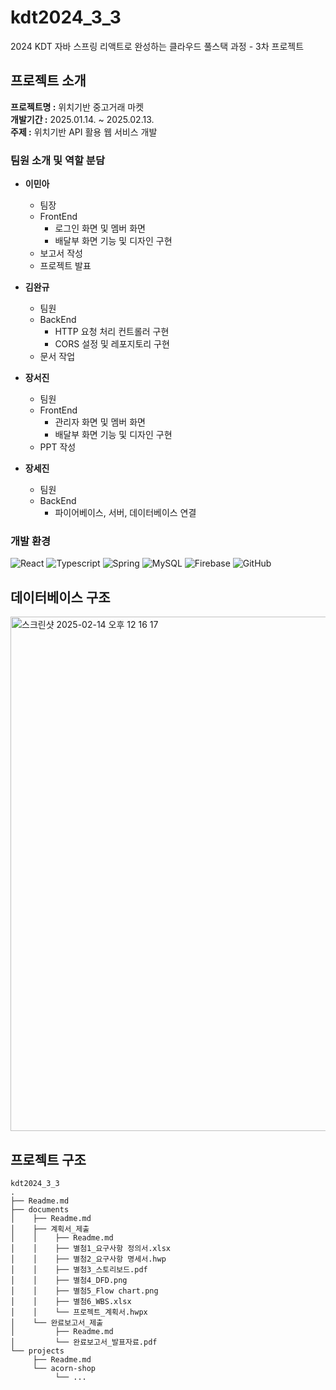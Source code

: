 # kdt2024_3_3
2024 KDT 자바 스프링 리액트로 완성하는 클라우드 풀스택 과정 - 3차 프로젝트

## 프로젝트 소개

**프로젝트명 :** 위치기반 중고거래 마켓 <br>
**개발기간 :** 2025.01.14. ~ 2025.02.13. <br>
**주제 :** 위치기반 API 활용 웹 서비스 개발 <br>

### 팀원 소개 및 역할 분담

* **이민아** <br>
  - 팀장
  - FrontEnd
    + 로그인 화면 및 멤버 화면
    + 배달부 화면 기능 및 디자인 구현
  - 보고서 작성
  - 프로젝트 발표
    
* **김완규** <br>
  - 팀원
  - BackEnd
    + HTTP 요청 처리 컨트롤러 구현
    + CORS 설정 및 레포지토리 구현
  - 문서 작업

* **장서진** <br>
  - 팀원
  - FrontEnd
    + 관리자 화면 및 멤버 화면
    + 배달부 화면 기능 및 디자인 구현
  - PPT 작성
      
* **장세진** <br>
  - 팀원
  - BackEnd
    + 파이어베이스, 서버, 데이터베이스 연결

### 개발 환경

![React](https://shields.io/badge/react-black?logo=react&style=for-the-badge)
![Typescript](https://img.shields.io/badge/TypeScript-3178C6?style=for-the-badge&logo=typescript&logoColor=white)
![Spring](https://img.shields.io/badge/Spring-6DB33F?style=for-the-badge&logo=spring&logoColor=white)
![MySQL](https://img.shields.io/badge/mysql-4479A1.svg?style=for-the-badge&logo=mysql&logoColor=white) 
![Firebase](https://img.shields.io/badge/firebase-ffca28?style=for-the-badge&logo=firebase&logoColor=black)
![GitHub](https://img.shields.io/badge/github-%23121011.svg?style=for-the-badge&logo=github&logoColor=white)
    

## 데이터베이스 구조
<img width="823" alt="스크린샷 2025-02-14 오후 12 16 17" src="https://github.com/user-attachments/assets/93d2de1d-01db-42b2-8157-c2cbebdf273e" />

## 프로젝트 구조
```
kdt2024_3_3
.
├── Readme.md
├── documents
│    ├── Readme.md
│    ├── 계획서_제출
│    │    ├── Readme.md
│    │    ├── 별첨1_요구사항 정의서.xlsx
│    │    ├── 별첨2_요구사항 명세서.hwp
│    │    ├── 별첨3_스토리보드.pdf
│    │    ├── 별첨4_DFD.png
│    │    ├── 별첨5_Flow chart.png
│    │    ├── 별첨6_WBS.xlsx
│    │    └── 프로젝트_계획서.hwpx
│    └── 완료보고서_제출
│         ├── Readme.md
│         └── 완료보고서_발표자료.pdf
└── projects
     ├── Readme.md
     └── acorn-shop
          └── ...
```
